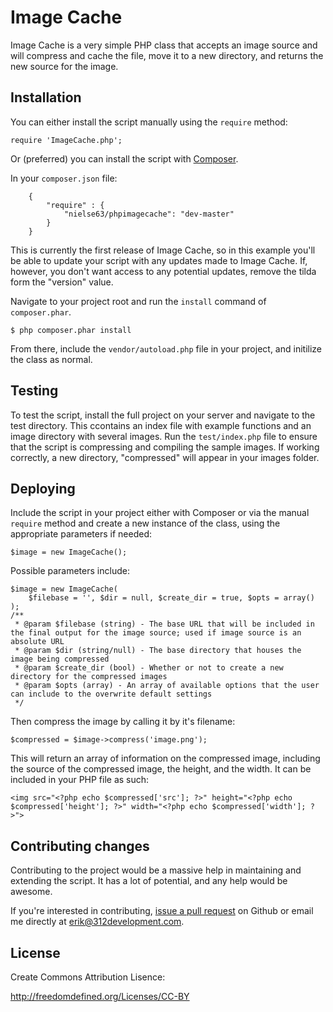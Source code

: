 # Image Cache

Image Cache is a very simple PHP class that accepts an image source and will compress and cache the file, move it to a new directory, and returns the new source for the image.

## Installation

You can either install the script manually using the `require` method:

```
require 'ImageCache.php';
```

Or (preferred) you can install the script with <a href="http://getcomposer.org" target="_blank">Composer</a>.</p>

In your `composer.json` file:

```
	{
		"require" : {
			"nielse63/phpimagecache": "dev-master"
		}
	}
```

This is currently the first release of Image Cache, so in this example you'll be able to update your script with any updates made to Image Cache.  If, however, you don't want access to any potential updates, remove the tilda form the "version" value.

Navigate to your project root and run the `install` command of `composer.phar`.
```
$ php composer.phar install
```
From there, include the `vendor/autoload.php` file in your project, and initilize the class as normal.

## Testing

To test the script, install the full project on your server and navigate to the test directory. This ccontains an index file with example functions and an image directory with several images.  Run the `test/index.php` file to ensure that the script is compressing and compiling the sample images.  If working correctly, a new directory, "compressed" will appear in your images folder.

## Deploying

Include the script in your project either with Composer or via the manual `require` method and create a new instance of the class, using the appropriate parameters if needed:

`$image = new ImageCache();`

Possible parameters include:

```
$image = new ImageCache(
	$filebase = '', $dir = null, $create_dir = true, $opts = array()
);
/**
 * @param $filebase (string) - The base URL that will be included in the final output for the image source; used if image source is an absolute URL
 * @param $dir (string/null) - The base directory that houses the image being compressed
 * @param $create_dir (bool) - Whether or not to create a new directory for the compressed images
 * @param $opts (array) - An array of available options that the user can include to the overwrite default settings
 */
```

Then compress the image by calling it by it's filename:

`$compressed = $image->compress('image.png');`

This will return an array of information on the compressed image, including the source of the compressed image, the height, and the width.  It can be included in your PHP file as such:

`<img src="<?php echo $compressed['src']; ?>" height="<?php echo $compressed['height']; ?>" width="<?php echo $compressed['width']; ?>">`

## Contributing changes

Contributing to the project would be a massive help in maintaining and extending the script.  It has a lot of potential, and any help would be awesome.

If you're interested in contributing, <a href="https://github.com/nielse63/image-cache/pulls" taret="_blank">issue a pull request</a> on Github or email me directly at <a href="mailto:erik@312development.com">erik@312development.com</a>.

## License

Create Commons Attribution Lisence:

<a href="http://freedomdefined.org/Licenses/CC-BY">http://freedomdefined.org/Licenses/CC-BY</a>